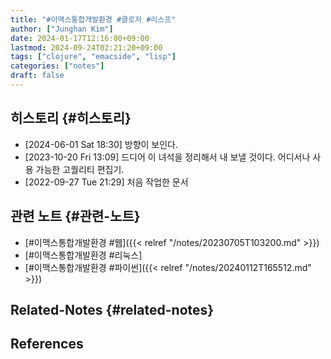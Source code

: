 ```yaml
---
title: "#이맥스통합개발환경 #클로저 #리스프"
author: ["Junghan Kim"]
date: 2024-01-17T12:16:00+09:00
lastmod: 2024-09-24T02:21:20+09:00
tags: ["clojure", "emacside", "lisp"]
categories: ["notes"]
draft: false
---
```


## 히스토리 {#히스토리}

-   <span class="timestamp-wrapper"><span class="timestamp">[2024-06-01 Sat 18:30] </span></span> 방향이 보인다.
-   <span class="timestamp-wrapper"><span class="timestamp">[2023-10-20 Fri 13:09] </span></span> 드디어 이 녀석을 정리해서 내 보낼 것이다. 어디서나 사용 가능한 고퀄리티 편집기.
-   <span class="timestamp-wrapper"><span class="timestamp">[2022-09-27 Tue 21:29] </span></span> 처음 작업한 문서


## 관련 노트 {#관련-노트}

-   [#이맥스통합개발환경 #웹]({{< relref "/notes/20230705T103200.md" >}})
-   [#이맥스통합개발환경 #리눅스]
-   [#이맥스통합개발환경 #파이썬]({{< relref "/notes/20240112T165512.md" >}})


## Related-Notes {#related-notes}

## References

<style>.csl-entry{text-indent: -1.5em; margin-left: 1.5em;}</style><div class="csl-bib-body">
</div>
